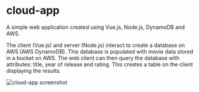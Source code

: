 # cloud-app
A simple web application created using Vue.js, Node.js, DynamoDB and AWS.

The client (Vue.js) and server (Node.js) interact to create a database on AWS (AWS DynamoDB).
This database is populated with movie data stored in a bucket on AWS. The web client
can then query the database with attributes: title, year of release and rating. This creates
a table on the client displaying the results.


![cloud-app screenshot](https://user-images.githubusercontent.com/72154147/189083467-a39ddf30-d05e-4b91-9f0c-8b4e28f9f0f3.JPG)
